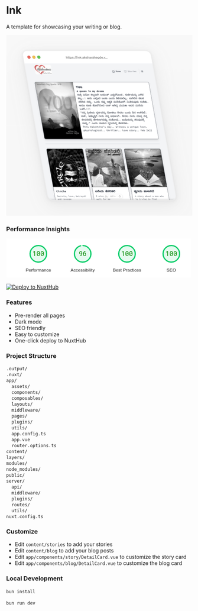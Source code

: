 # Ink

A template for showcasing your writing or blog.

![Screenshot](https://github.com/aksharahegde/user-attachment/blob/main/ink_aksharahegde.png)

### Performance Insights

![Performance Report](https://github.com/aksharahegde/user-attachment/blob/main/ink_perf.png)

[![Deploy to NuxtHub](https://hub.nuxt.com/button.svg)](https://hub.nuxt.com/new?template=https://github.com/nuxthub/ink)

### Features

-   Pre-render all pages
-   Dark mode
-   SEO friendly
-   Easy to customize
-   One-click deploy to NuxtHub

### Project Structure

```code
.output/
.nuxt/
app/
  assets/
  components/
  composables/
  layouts/
  middleware/
  pages/
  plugins/
  utils/
  app.config.ts
  app.vue
  router.options.ts
content/
layers/
modules/
node_modules/
public/
server/
  api/
  middleware/
  plugins/
  routes/
  utils/
nuxt.config.ts
```

### Customize

-   Edit `content/stories` to add your stories
-   Edit `content/blog` to add your blog posts
-   Edit `app/components/story/DetailCard.vue` to customize the story card
-   Edit `app/components/blog/DetailCard.vue` to customize the blog card


### Local Development

```bash
bun install
```

```bash
bun run dev
```
